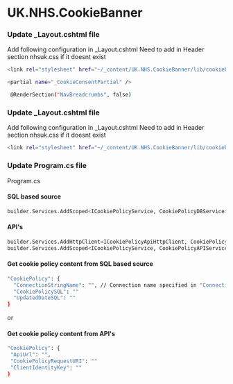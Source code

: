 # UK.NHS.CookieBanner

### Update _Layout.cshtml file

Add following configuration in _Layout.cshtml
Need to add in Header section nhsuk.css if it doesnt exist

```bash
<link rel="stylesheet" href="~/_content/UK.NHS.CookieBanner/lib/cookiebanner/css/nhsuk.css" asp-append-version="true" />
```

```bash
<partial name="_CookieConsentPartial" />
```

```bash
 @RenderSection("NavBreadcrumbs", false)
```

### Update _Layout.cshtml file

Add following configuration in _Layout.cshtml
Need to add in Header section nhsuk.css if it doesnt exist

```bash
<link rel="stylesheet" href="~/_content/UK.NHS.CookieBanner/lib/cookiebanner/css/nhsuk.css" asp-append-version="true" />
```

### Update Program.cs file

Program.cs

 #### SQL based source
```bash
builder.Services.AddScoped<ICookiePolicyService, CookiePolicyDBService>();
```

 #### API's
```bash
builder.Services.AddHttpClient<ICookiePolicyApiHttpClient, CookiePolicyApiHttpClient>();
builder.Services.AddScoped<ICookiePolicyService, CookiePolicyAPIService>();
```


 #### Get cookie policy content from SQL based source
  
  ```bash
  "CookiePolicy": {
    "ConnectionStringName": "", // Connection name specified in "ConnectionStrings"
    "CookiePolicySQL": ""
    "UpdatedDateSQL": ""
  }
  ```
or 
 ####  Get cookie policy content from API's
   ```bash
  "CookiePolicy": {
    "ApiUrl": "",
    "CookiePolicyRequestURI": ""
    "ClientIdentityKey": ""
  }
```
